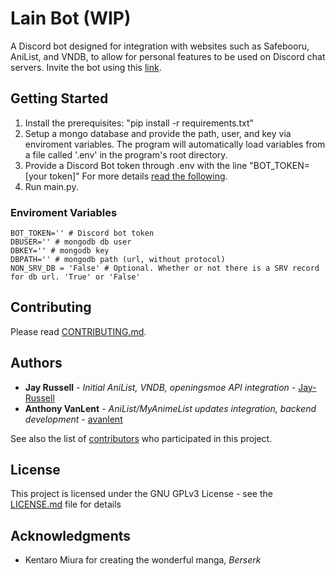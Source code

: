 # Lain Bot (WIP)

A Discord bot designed for integration with websites such as Safebooru, AniList, and VNDB, to allow for personal features to be used on Discord chat servers. Invite the bot using this [link](https://discord.com/oauth2/authorize?client_id=703061485781385358&scope=bot).

## Getting Started
1. Install the prerequisites: "pip install -r requirements.txt"
2. Setup a mongo database and provide the path, user, and key via enviroment variables. The program will automatically load variables from a file called '.env' in the program's root directory.
3. Provide a Discord Bot token through .env with the line "BOT_TOKEN=\[your token\]" For more details [read the following](https://discord.com/developers/).
4. Run main.py. 

### Enviroment Variables
```
BOT_TOKEN='' # Discord bot token
DBUSER='' # mongodb db user
DBKEY='' # mongodb key
DBPATH='' # mongodb path (url, without protocol) 
NON_SRV_DB = 'False' # Optional. Whether or not there is a SRV record for db url. 'True' or 'False'
```

## Contributing
Please read [CONTRIBUTING.md](https://gist.github.com/PurpleBooth/b24679402957c63ec426).

## Authors
* **Jay Russell** - *Initial AniList, VNDB, openingsmoe API integration* - [Jay-Russell](https://github.com/Jay-Russell)
* **Anthony VanLent** - *AniList/MyAnimeList updates integration, backend development* - [avanlent](https://github.com/avanlent)

See also the list of [contributors](https://github.com/SigSigSigurd/kotori-san-bot/contributors) who participated in this project.

## License
This project is licensed under the GNU GPLv3 License - see the [LICENSE.md](LICENSE.md) file for details

## Acknowledgments
* Kentaro Miura for creating the wonderful manga, *Berserk*
